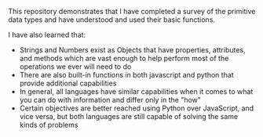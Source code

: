 This repository demonstrates that I have completed a survey of the primitive data types and have understood and used their basic functions.

I have also learned that:
- Strings and Numbers exist as Objects that have properties, attributes, and methods which are vast enough to help perform most of the operations we ever will need to do
- There are also built-in functions in both javascript and python that provide additional capabilities
- In general, all languages have similar capabilities when it comes to what you can do with information and differ only in the "how"
- Certain objectives are better reached using Python over JavaScript, and vice versa, but both languages are still capable of solving the same kinds of problems